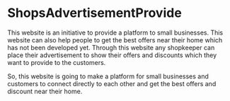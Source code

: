 # ShopsAdvertisementProvide
This website is an initiative to provide a platform to small businesses. This website can also help people to get the best offers near their home which has not been developed yet.
Through this website any shopkeeper can place their advertisement to show their offers and discounts which they want to provide to the customers.

So, this website is going to make a platform for small businesses and customers to connect directly to each other and get the best offers and discount near their home.
